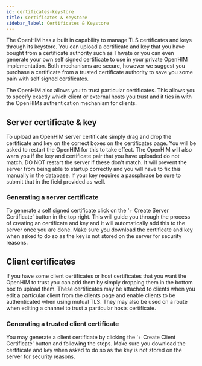 ```yaml
---
id: certificates-keystore
title: Certificates & Keystore
sidebar_label: Certificates & Keystore
---
```


The OpenHIM has a built in capability to manage TLS certificates and keys through its keystore. You can upload a certificate and key that you have bought from a certificate authority such as Thwate or you can even generate your own self signed certificate to use in your private OpenHIM implementation. Both mechanisms are secure, however we suggest you purchase a certificate from a trusted certificate authority to save you some pain with self signed certificates.

The OpenHIM also allows you to trust particular certificates. This allows you to specify exactly which client or external hosts you trust and it ties in with the OpenHIMs authentication mechanism for clients.

## Server certificate & key

To upload an OpenHIM server certificate simply drag and drop the certificate and key on the correct boxes on the certificates page. You will be asked to restart the OpenHIM for this to take effect. The OpenHIM will also warn you if the key and certificate pair that you have uploaded do not match. DO NOT restart the server if these don't match. It will prevent the server from being able to startup correctly and you will have to fix this manually in the database. If your key requires a passphrase be sure to submit that in the field provided as well.

### Generating a server certificate

To generate a self signed certificate click on the '+ Create Server Certificate' button in the top right. This will guide you through the process of creating an certificate and key and it will automatically add this to the server once you are done. Make sure you download the certificate and key when asked to do so as the key is not stored on the server for security reasons.

## Client certificates

If you have some client certificates or host certificates that you want the OpenHIM to trust you can add them by simply dropping them in the bottom box to upload them. These certificates may be attached to clients when you edit a particular client from the clients page and enable clients to be authenticated when using mutual TLS. They may also be used on a route when editing a channel to trust a particular hosts certificate.

### Generating a trusted client certificate

You may generate a client certificate by clicking the '+ Create Client Certificate' button and following the steps. Make sure you download the certificate and key when asked to do so as the key is not stored on the server for security reasons.
